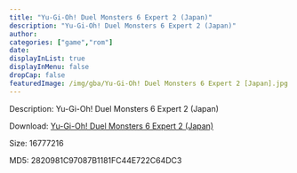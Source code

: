 ```yaml
---
title: "Yu-Gi-Oh! Duel Monsters 6 Expert 2 (Japan)"
description: "Yu-Gi-Oh! Duel Monsters 6 Expert 2 (Japan)"
author: 
categories: ["game","rom"]
date: 
displayInList: true
displayInMenu: false
dropCap: false
featuredImage: /img/gba/Yu-Gi-Oh! Duel Monsters 6 Expert 2 [Japan].jpg
---
```


Description: Yu-Gi-Oh! Duel Monsters 6 Expert 2 (Japan)

Download: <a style="text-decoration:underline;" href="https://mega.nz/#!zfRUyQTa!rYRq1gio_ntyt73iKyAyNMQWw_1DRsRtyGyV9FWfyRM" target = "_blank" rel = "nofollow" > Yu-Gi-Oh! Duel Monsters 6 Expert 2 (Japan)</a>

Size: 16777216

MD5: 2820981C97087B1181FC44E722C64DC3


